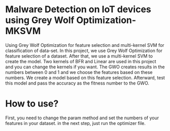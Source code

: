# Malware Detection on IoT devices using Grey Wolf Optimization-MKSVM
Using Grey Wolf Optimization for feature selection and multi-kernel SVM for classification of data-set.
In this project, we use Grey Wolf Optimization for feature selection of a dataset. After that, we use a multi-kernel SVM to create the model. Two kernels of BFR and Linear are used in this project and you can change the kernels if you want. The GWO creates results in the numbers between 0 and 1 and we choose the features based on these numbers. We create a model based on this feature selection. Afterward, test this model and pass the accuracy as the fitness number to the GWO.

# How to use?
First, you need to change the param method and set the numbers of your features in your dataset. in the next step, just run the optimizer file.
